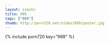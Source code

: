 ```yaml
--- 
layout: sieutv
title: 999
tags: ["000"]
thumb: http://porn720.net/video/999/poster.jpg
---
```

{% include porn720 key="999" %} 
